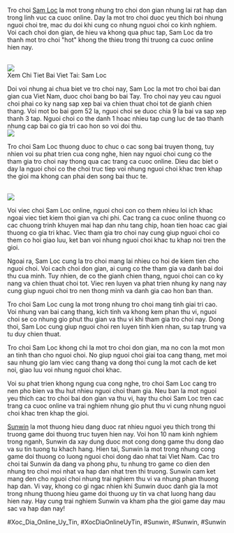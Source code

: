 <main>
<p>Tro choi <a href="https://isunwin.dev/sam-loc/">Sam Loc</a> la mot trong nhung tro choi don gian nhung lai rat hap dan trong linh vuc ca cuoc online. Day la mot tro choi duoc yeu thich boi nhung nguoi choi tre, mac du doi khi cung co nhung nguoi choi co kinh nghiem. Voi cach choi don gian, de hieu va khong qua phuc tap, Sam Loc da tro thanh mot tro choi "hot" khong the thieu trong thi truong ca cuoc online hien nay.</p><br><img src="https://isunwin.dev/wp-content/uploads/2025/02/meo-choi-sam-loc-sunwin-hieu-qua.webp"></br>
Xem Chi Tiet Bai Viet Tai: Sam Loc
<p>Doi voi nhung ai chua biet ve tro choi nay, Sam Loc la mot tro choi bai dan gian cua Viet Nam, duoc choi bang bo bai Tay. Tro choi nay yeu cau nguoi choi phai co ky nang sap xep bai va chien thuat choi tot de gianh chien thang. Voi mot bo bai gom 52 la, nguoi choi se duoc chia 9 la bai va sap xep thanh 3 tap. Nguoi choi co the danh 1 hoac nhieu tap cung luc de tao thanh nhung cap bai co gia tri cao hon so voi doi thu.<br><img src="https://isunwin.dev/wp-content/uploads/2025/02/gioi-thieu-sam-loc-sunwin-la-gi.webp"></br>
<p>Tro choi Sam Loc thuong duoc to chuc o cac song bai truyen thong, tuy nhien voi su phat trien cua cong nghe, hien nay nguoi choi cung co the tham gia tro choi nay thong qua cac trang ca cuoc online. Dieu dac biet o day la nguoi choi co the choi truc tiep voi nhung nguoi choi khac tren khap the gioi ma khong can phai den song bai thuc te.</p><br><img src="https://isunwin.dev/wp-content/uploads/2025/02/sam-loc-tai-sunwin.webp"></br>
<p>Voi viec choi Sam Loc online, nguoi choi con co them nhieu loi ich khac ngoai viec tiet kiem thoi gian va chi phi. Cac trang ca cuoc online thuong co cac chuong trinh khuyen mai hap dan nhu tang chip, hoan tien hoac cac giai thuong co gia tri khac. Viec tham gia tro choi nay cung giup nguoi choi co them co hoi giao luu, ket ban voi nhung nguoi choi khac tu khap noi tren the gioi.
<p>Ngoai ra, Sam Loc cung la tro choi mang lai nhieu co hoi de kiem tien cho nguoi choi. Voi cach choi don gian, ai cung co the tham gia va danh bai doi thu cua minh. Tuy nhien, de co the gianh chien thang, nguoi choi can co ky nang va chien thuat choi tot. Viec ren luyen va phat trien nhung ky nang nay cung giup nguoi choi tro nen thong minh va danh gia cao hon ban than.</p>
<p>Tro choi Sam Loc cung la mot trong nhung tro choi mang tinh giai tri cao. Voi nhung van bai cang thang, kich tinh va khong kem phan thu vi, nguoi choi se co nhung gio phut thu gian va thu vi khi tham gia tro choi nay. Dong thoi, Sam Loc cung giup nguoi choi ren luyen tinh kien nhan, su tap trung va tu duy chien thuat.
<p>Tro choi Sam Loc khong chi la mot tro choi don gian, ma no con la mot mon an tinh than cho nguoi choi. No giup nguoi choi giai toa cang thang, met moi sau nhung gio lam viec cang thang va dong thoi cung la mot cach de ket noi, giao luu voi nhung nguoi choi khac.</p>
<p>Voi su phat trien khong ngung cua cong nghe, tro choi Sam Loc cang tro nen pho bien va thu hut nhieu nguoi choi tham gia. Neu ban la mot nguoi yeu thich cac tro choi bai don gian va thu vi, hay thu choi Sam Loc tren cac trang ca cuoc online va trai nghiem nhung gio phut thu vi cung nhung nguoi choi khac tren khap the gioi.</p>
</main><p><a href="https://isunwin.dev/">Sunwin</a> la mot thuong hieu dang duoc rat nhieu nguoi yeu thich trong thi truong game doi thuong truc tuyen hien nay. Voi hon 10 nam kinh nghiem trong nganh, Sunwin da xay dung duoc mot cong dong game thu dong dao va su tin tuong tu khach hang. Hien tai, Sunwin la mot trong nhung cong game doi thuong co luong nguoi choi dong dao nhat tai Viet Nam. Cac tro choi tai Sunwin da dang va phong phu, tu nhung tro game co dien den nhung tro choi moi nhat va hap dan nhat tren thi truong. Sunwin cam ket mang den cho nguoi choi nhung trai nghiem thu vi va nhung phan thuong hap dan. Vi vay, khong co gi ngac nhien khi Sunwin duoc danh gia la mot trong nhung thuong hieu game doi thuong uy tin va chat luong hang dau hien nay. Hay cung trai nghiem Sunwin va kham pha the gioi game day mau sac va hap dan nay!</p>
#Xoc_Dia_Online_Uy_Tin, #XocDiaOnlineUyTin, #Sunwin, #Sunwin, #Sunwin
